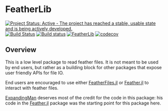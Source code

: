 # FeatherLib

[![Project Status: Active - The project has reached a stable, usable state and is being actively developed.](http://www.repostatus.org/badges/latest/active.svg)](http://www.repostatus.org/#active)
[![Build Status](https://travis-ci.org/davidanthoff/FeatherLib.jl.svg?branch=master)](https://travis-ci.org/davidanthoff/FeatherLib.jl)
[![Build status](https://ci.appveyor.com/api/projects/status/wnwl7a4fmy1osuqr/branch/master?svg=true)](https://ci.appveyor.com/project/davidanthoff/featherlib-jl/branch/master)
[![FeatherLib](http://pkg.julialang.org/badges/FeatherLib_0.6.svg)](http://pkg.julialang.org/?pkg=FeatherLib)
[![codecov](https://codecov.io/gh/davidanthoff/FeatherLib.jl/branch/master/graph/badge.svg)](https://codecov.io/gh/davidanthoff/FeatherLib.jl)

## Overview

This is a low level package to read feather files. It is not meant to be
used by end users, but rather as a building block for other packages that
expose user friendly APIs for file IO.

End users are encouraged to use either [FeatherFiles.jl](https://github.com/davidanthoff/FeatherFiles.jl)
or [Feather.jl](https://github.com/JuliaData/Feather.jl) to interact
with feather files.

[ExpandingMan](https://github.com/ExpandingMan) deserves most of the credit
for the code in this package: his code in the [Feather.jl](https://github.com/JuliaData/Feather.jl)
package was the starting point for this package here.
